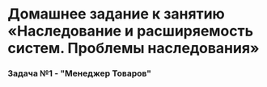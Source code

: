# Домашнее задание к занятию «Наследование и расширяемость систем. Проблемы наследования»

### Задача №1 - "Менеджер Товаров"


